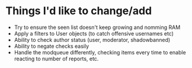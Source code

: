 # Things I'd like to change/add

 * Try to ensure the seen list doesn't keep growing and nomming RAM
 * Apply a filters to User objects (to catch offensive usernames etc)
 * Ability to check author status (user, moderator, shadowbanned)
 * Ability to negate checks easily
 * Handle the modqueue differently, checking items every time to enable reacting to number of reports, etc.
